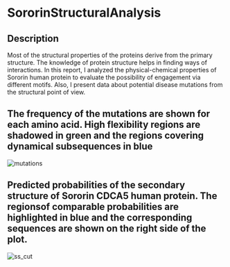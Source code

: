 # SororinStructuralAnalysis


## Description
Most of the structural properties of the proteins derive from the primary structure. The knowledge of protein structure helps in finding ways of interactions. In this report, I analyzed the physical-chemical properties of Sororin human protein to evaluate the possibility of engagement via different motifs. Also, I present data about potential disease mutations from the structural point of view.

## The frequency of the mutations are shown for each amino acid. High flexibility regions are shadowed in green and the regions covering dynamical subsequences in blue
![mutations](https://user-images.githubusercontent.com/45739840/176776982-c0f6860c-c0ba-43d7-9e83-dad6f63864aa.png)

## Predicted probabilities of the secondary structure of Sororin CDCA5 human protein. The regionsof comparable probabilities are highlighted in blue and the corresponding sequences are shown on the right side of the plot.
![ss_cut](https://user-images.githubusercontent.com/45739840/176777328-f3d721de-1a58-41bd-88c6-d7b169e0794b.png)
